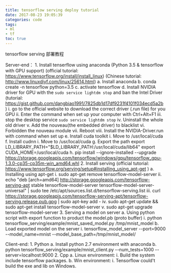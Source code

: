 ```yaml
---
title: tensorflow serving deploy tutorial
date: 2017-08-23 19:05:39
categories: code
tags: 
- ml
- tf
toc: true
---
```


tensorflow serving 部署教程

<!-- more -->

Server-end：
	1. Install tenserflow using anaconda (Python 3.5 & tensorflow with GPU support) (official tutorial: https://www.tensorflow.org/install/install_linux) (Chinese tutorial: http://www.linuxdiyf.com/linux/25614.html)
		a. Install anaconda
		b. conda create -n tensorflow python=3.5
		c. activate tensorflow
		d. Install NVIDIA driver for GPU with the `sudo service lightdm stop` and ban the Intel Driver  (tutorial: https://gist.github.com/dangbiao1991/7825db1d17df9231f4101f034ecd5a2b )
			i. go to the official website to download the correct driver (.run file) for you GPU
			ii. Enter the command when set up your computer with Ctrl+Alt+F1
			iii. stop the desktop service `sudo service lightdm stop`
			iv. Uninstall the whole old driver
			v. Add the nouveau(the embedded driver) to blacklist
			vi. Forbidden the nouveau module
			vii. Reboot
			viii. Install the NVIDIA-Driver.run with command when set up
		e. Install cuda toolkit
			i. Move to /usr/local/cuda
		f. Install cudnn
			i. Move to /usr/local/cuda
		g. Export the path
			export LD_LIBRARY_PATH="$LD_LIBRARY_PATH:/usr/local/cuda/lib64"
export CUDA_HOME=/usr/local/cuda
		h. pip install --ignore-installed --upgrade https://storage.googleapis.com/tensorflow/windows/gpu/tensorflow_gpu-1.3.0-cp35-cp35m-win_amd64.whl
	2. Install serving (official tutorial: https://www.tensorflow.org/serving/setup#installing_using_apt-get )
		a. Installing using apt-get
			i. sudo apt-get remove tensorflow-model-server
			ii. echo "deb [arch=amd64] http://storage.googleapis.com/tensorflow-serving-apt stable tensorflow-model-server tensorflow-model-server-universal" | sudo tee /etc/apt/sources.list.d/tensorflow-serving.list
			iii. curl https://storage.googleapis.com/tensorflow-serving-apt/tensorflow-serving.release.pub.gpg | sudo apt-key add -
			iv. sudo apt-get update && sudo apt-get install tensorflow-model-server
			v. sudo apt-get upgrade tensorflow-model-server
	3. Serving a model on server
		a. Using python script with export function to product the model.pb (proto buffer)
			i. python tensorflow_serving/example/mnist_saved_model.py /tmp/mnist_model
		b. Load exported model on the server
			i. tensorflow_model_server --port=9000 --model_name=mnist --model_base_path=/tmp/mnist_model/


Client-end:
	1. Python
		a. Install python 2.7 environment with anaconda
		b. python tensorflow_serving/example/mnist_client.py --num_tests=1000 --server=localhost:9000
	2. Cpp
		a. Linux environment:
			i. Build the system include tensorflow packages.
		b. Win environment:
			i. Tensorflow could't build the exe and lib on Windows.
		
		
		
